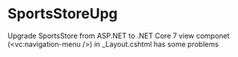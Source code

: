 # SportsStoreUpg
Upgrade SportsStore from ASP.NET to .NET Core 7
view componet (<vc:navigation-menu />) in _Layout.cshtml has some problems
